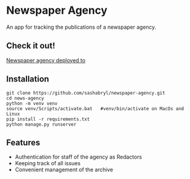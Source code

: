 # Newspaper Agency
An app for tracking the publications of a newspaper agency.

## Check it out!
[Newspaper agency deployed to ](LINK)

## Installation
```shell
git clone https://github.com/sashabryl/newspaper-agency.git
cd news-agency
python -m venv venv
source venv/Scripts/activate.bat   #venv/bin/activate on MacOs and Linux
pip install -r requirements.txt
python manage.py runserver
```
## Features
* Authentication for staff of the agency as Redactors
* Keeping track of all issues 
* Convenient management of the archive